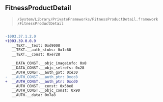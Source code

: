 ## FitnessProductDetail

> `/System/Library/PrivateFrameworks/FitnessProductDetail.framework/FitnessProductDetail`

```diff

-1003.37.1.2.0
+1003.39.0.0.0
   __TEXT.__text: 0xd9008
   __TEXT.__auth_stubs: 0x1c60
   __TEXT.__const: 0xe728

   __DATA_CONST.__objc_imageinfo: 0x8
   __DATA_CONST.__objc_selrefs: 0x28
   __AUTH_CONST.__auth_got: 0xe30
-  __AUTH_CONST.__auth_ptr: 0xcc8
+  __AUTH_CONST.__auth_ptr: 0xcd0
   __AUTH_CONST.__const: 0x5be8
   __AUTH_CONST.__objc_const: 0x90
   __AUTH.__data: 0x7a8

```

